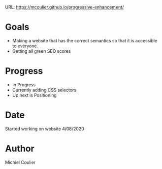 URL: https://mcoulier.github.io/progressive-enhancement/

# Goals
* Making a website that has the correct semantics so that it is accessible to everyone.
* Getting all green SEO scores

# Progress
* In Progress
* Currently adding CSS selectors
* Up next is Positioning

# Date
Started working on website 4/08/2020

# Author
Michiel Coulier